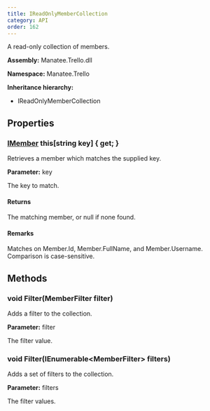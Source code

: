 ```yaml
---
title: IReadOnlyMemberCollection
category: API
order: 162
---
```


A read-only collection of members.

**Assembly:** Manatee.Trello.dll

**Namespace:** Manatee.Trello

**Inheritance hierarchy:**

- IReadOnlyMemberCollection

## Properties

### [IMember](../IMember#imember) this[string key] { get; }

Retrieves a member which matches the supplied key.

**Parameter:** key

The key to match.

#### Returns

The matching member, or null if none found.

#### Remarks

Matches on Member.Id, Member.FullName, and Member.Username. Comparison is case-sensitive.

## Methods

### void Filter(MemberFilter filter)

Adds a filter to the collection.

**Parameter:** filter

The filter value.

### void Filter(IEnumerable&lt;MemberFilter&gt; filters)

Adds a set of filters to the collection.

**Parameter:** filters

The filter values.

